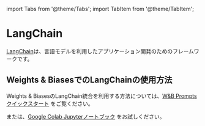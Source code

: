 import Tabs from '@theme/Tabs';
import TabItem from '@theme/TabItem';

# LangChain

[LangChain](https://python.langchain.com/)は、言語モデルを利用したアプリケーション開発のためのフレームワークです。

## Weights & BiasesでのLangChainの使用方法

Weights & BiasesのLangChain統合を利用する方法については、[W&B Prompts クイックスタート](../prompts/quickstart.md) をご覧ください。

または、[Google Colab Jupyterノートブック](http://wandb.me/prompts-quickstart) をお試しください。